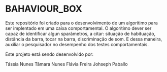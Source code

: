 # BAHAVIOUR_BOX

Este repositório foi criado para o desenvolvimento de um algoritimo para ser implentado em uma caixa comportamental. 
O algorítimo dever ser capaz de identificar algun sparâmetros, a citar: situação de habituação, distância da barra, tocar na barra, 
discriminação de som. E dessa maneira, auxiliar o pesquisador no desempenho dos testes comportamentais.

Este projeto está sendo desenvolvido por:

Tássia Nunes
Tâmara Nunes
Flávia Freira
Johseph Paballo
